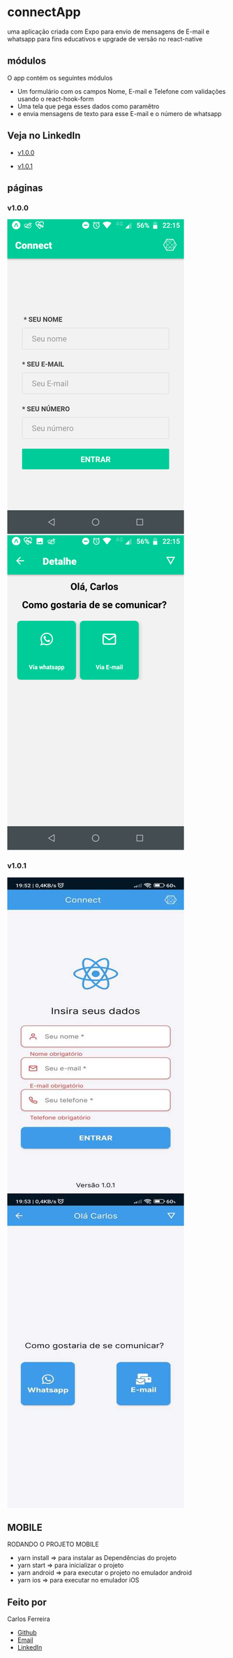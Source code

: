 # connectApp
uma aplicação criada com Expo para envio de mensagens de E-mail e whatsapp para fins educativos e
upgrade de versão no react-native

## módulos

O app contém os seguintes módulos

* Um formulário com os campos Nome, E-mail e Telefone com validações usando o react-hook-form
* Uma tela que pega esses dados como paramêtro
* e envia mensagens de texto para esse E-mail e o número de whatsapp

## Veja no LinkedIn 
* [v1.0.0](https://www.linkedin.com/posts/carlos-ferreira-4b2ba219a_aplica%C3%A7%C3%A3o-criada-em-expo-para-envio-de-mensagens-activity-6743279787747352576-_xYh)

* [v1.0.1](https://www.linkedin.com/posts/carlos-ferreira-4b2ba219a_faz-um-tempo-que-n%C3%A3o-apare%C3%A7o-mas-vamos-l%C3%A1-activity-7116559942987243521-nDTn?utm_source=share&utm_medium=member_android)


## páginas
### v1.0.0
![Foto do App formulário](https://github.com/CarlosSTS/connectApp/blob/master/assets/form.png)
![Foto do App dashboard](https://github.com/CarlosSTS/connectApp/blob/master/assets/dashboard.png)

### v1.0.1
![Foto do App novo formulário](https://github.com/CarlosSTS/connectApp/blob/master/assets/newForm.jpeg)
![Foto do App novo dashboard](https://github.com/CarlosSTS/connectApp/blob/master/assets/newDashboard.jpeg)
## MOBILE
RODANDO O PROJETO MOBILE
* yarn install => para instalar as Dependências do projeto
* yarn start => para inicializar o projeto
* yarn android => para executar o projeto no emulador android
* yarn ios => para executar no emulador iOS

## Feito por

Carlos Ferreira
* [Github](https://www.github.com/CarlosSTS)
* [Email](mailto://carlossts826@gmail.com)
* [LinkedIn](https://www.linkedin.com/in/carlos-ferreira-4b2ba219a/)
